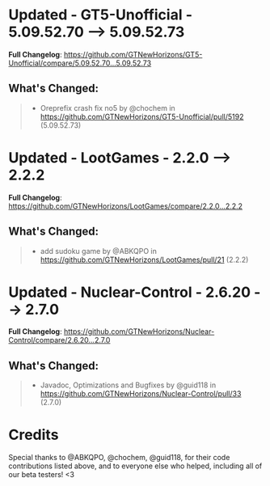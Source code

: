 # Updated - GT5-Unofficial - 5.09.52.70 --> 5.09.52.73
**Full Changelog**: https://github.com/GTNewHorizons/GT5-Unofficial/compare/5.09.52.70...5.09.52.73

## What's Changed:
>* Oreprefix crash fix no5 by @chochem in https://github.com/GTNewHorizons/GT5-Unofficial/pull/5192 (5.09.52.73)

# Updated - LootGames - 2.2.0 --> 2.2.2
**Full Changelog**: https://github.com/GTNewHorizons/LootGames/compare/2.2.0...2.2.2

## What's Changed:
>* add sudoku game by @ABKQPO in https://github.com/GTNewHorizons/LootGames/pull/21 (2.2.2)

# Updated - Nuclear-Control - 2.6.20 --> 2.7.0
**Full Changelog**: https://github.com/GTNewHorizons/Nuclear-Control/compare/2.6.20...2.7.0

## What's Changed:
>* Javadoc, Optimizations and Bugfixes by @guid118 in https://github.com/GTNewHorizons/Nuclear-Control/pull/33 (2.7.0)

# Credits
Special thanks to @ABKQPO, @chochem, @guid118, for their code contributions listed above, and to everyone else who helped, including all of our beta testers! <3
